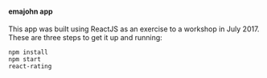 #### emajohn app

This app was built using ReactJS as an exercise to a workshop in July 2017. 
These are three steps to get it up and running:

```
npm install
npm start
react-rating
```
